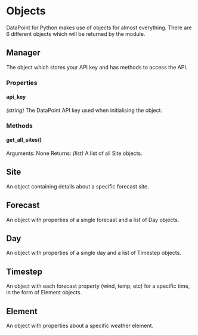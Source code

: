 # Objects

DataPoint for Python makes use of objects for almost everything.
There are 6 different objects which will be returned by the module.

## Manager
The object which stores your API key and has methods to access the API.

### Properties

#### api_key

_(string)_ The DataPoint API key used when initialising the object.

### Methods

#### get_all_sites()

Arguments:
None
Returns:
_(list)_ A list of all Site objects.

## Site
An object containing details about a specific forecast site.

## Forecast
An object with properties of a single forecast and a list of Day objects.

## Day
An object with properties of a single day and a list of Timestep objects.

## Timestep
An object with each forecast property (wind, temp, etc) for a specific time,
in the form of Element objects.

## Element
An object with properties about a specific weather element.

